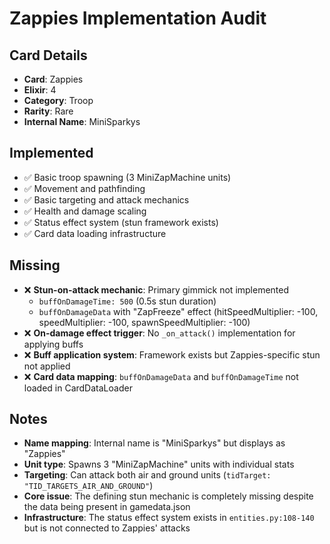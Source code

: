 # Zappies Implementation Audit

## Card Details
- **Card**: Zappies
- **Elixir**: 4
- **Category**: Troop
- **Rarity**: Rare
- **Internal Name**: MiniSparkys

## Implemented
- ✅ Basic troop spawning (3 MiniZapMachine units)
- ✅ Movement and pathfinding
- ✅ Basic targeting and attack mechanics
- ✅ Health and damage scaling
- ✅ Status effect system (stun framework exists)
- ✅ Card data loading infrastructure

## Missing
- ❌ **Stun-on-attack mechanic**: Primary gimmick not implemented
  - `buffOnDamageTime: 500` (0.5s stun duration)
  - `buffOnDamageData` with "ZapFreeze" effect (hitSpeedMultiplier: -100, speedMultiplier: -100, spawnSpeedMultiplier: -100)
- ❌ **On-damage effect trigger**: No `_on_attack()` implementation for applying buffs
- ❌ **Buff application system**: Framework exists but Zappies-specific stun not applied
- ❌ **Card data mapping**: `buffOnDamageData` and `buffOnDamageTime` not loaded in CardDataLoader

## Notes
- **Name mapping**: Internal name is "MiniSparkys" but displays as "Zappies"
- **Unit type**: Spawns 3 "MiniZapMachine" units with individual stats
- **Targeting**: Can attack both air and ground units (`tidTarget: "TID_TARGETS_AIR_AND_GROUND"`)
- **Core issue**: The defining stun mechanic is completely missing despite the data being present in gamedata.json
- **Infrastructure**: The status effect system exists in `entities.py:108-140` but is not connected to Zappies' attacks